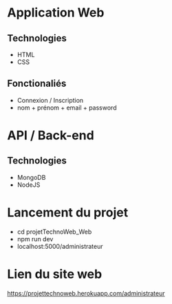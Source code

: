 # Application Web

## Technologies
- HTML
- CSS

## Fonctionaliés
- Connexion / Inscription
- nom + prénom + email + password

# API / Back-end

## Technologies
- MongoDB
- NodeJS

# Lancement du projet
- cd projetTechnoWeb_Web
- npm run dev
- localhost:5000/administrateur

# Lien du site web
https://projettechnoweb.herokuapp.com/administrateur